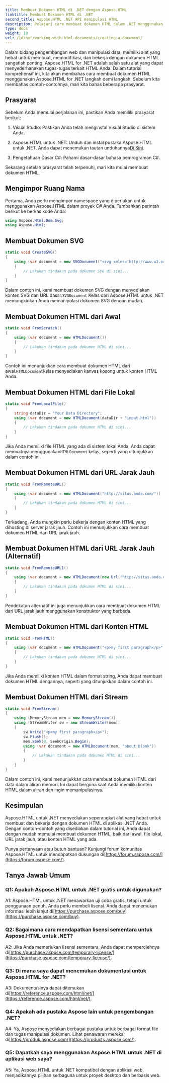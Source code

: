 ```yaml
---
title: Membuat Dokumen HTML di .NET dengan Aspose.HTML
linktitle: Membuat Dokumen HTML di .NET
second_title: Aspose.HTML .NET API manipulasi HTML
description: Pelajari cara membuat dokumen HTML dalam .NET menggunakan Aspose.HTML, dari awal atau dari URL. Tutorial lengkap untuk pengembang web.
type: docs
weight: 10
url: /id/net/working-with-html-documents/creating-a-document/
---
```


Dalam bidang pengembangan web dan manipulasi data, memiliki alat yang hebat untuk membuat, memodifikasi, dan bekerja dengan dokumen HTML sangatlah penting. Aspose.HTML for .NET adalah salah satu alat yang dapat menyederhanakan tugas-tugas terkait HTML Anda. Dalam tutorial komprehensif ini, kita akan membahas cara membuat dokumen HTML menggunakan Aspose.HTML for .NET langkah demi langkah. Sebelum kita membahas contoh-contohnya, mari kita bahas beberapa prasyarat.

## Prasyarat

Sebelum Anda memulai perjalanan ini, pastikan Anda memiliki prasyarat berikut:

1. Visual Studio: Pastikan Anda telah menginstal Visual Studio di sistem Anda.

2. Aspose.HTML untuk .NET: Unduh dan instal pustaka Aspose.HTML untuk .NET. Anda dapat menemukan tautan unduhannya[Di Sini](https://releases.aspose.com/html/net/).

3. Pengetahuan Dasar C#: Pahami dasar-dasar bahasa pemrograman C#.

Sekarang setelah prasyarat telah terpenuhi, mari kita mulai membuat dokumen HTML.

## Mengimpor Ruang Nama

Pertama, Anda perlu mengimpor namespace yang diperlukan untuk menggunakan Aspose.HTML dalam proyek C# Anda. Tambahkan perintah berikut ke berkas kode Anda:

```csharp
using Aspose.Html.Dom.Svg;
using Aspose.Html;
```

## Membuat Dokumen SVG

```csharp
static void CreateSVG()
{
    using (var document = new SVGDocument("<svg xmlns='http://www.w3.org/2000/svg'><circle cx='50' cy='50' r='40'/></svg>", "tentang:blank"))
    {
        // Lakukan tindakan pada dokumen SVG di sini...
    }
}
```

 Dalam contoh ini, kami membuat dokumen SVG dengan menyediakan konten SVG dan URL dasar.`SVGDocument` Kelas dari Aspose.HTML untuk .NET memungkinkan Anda memanipulasi dokumen SVG dengan mudah.

## Membuat Dokumen HTML dari Awal

```csharp
static void FromScratch()
{
    using (var document = new HTMLDocument())
    {
        // Lakukan tindakan pada dokumen HTML di sini...
    }
}
```

 Contoh ini menunjukkan cara membuat dokumen HTML dari awal.`HTMLDocument`kelas menyediakan kanvas kosong untuk konten HTML Anda.

## Membuat Dokumen HTML dari File Lokal

```csharp
static void FromLocalFile()
{
    string dataDir = "Your Data Directory";
    using (var document = new HTMLDocument(dataDir + "input.html"))
    {
        // Lakukan tindakan pada dokumen HTML di sini...
    }
}
```

 Jika Anda memiliki file HTML yang ada di sistem lokal Anda, Anda dapat memuatnya menggunakan`HTMLDocument` kelas, seperti yang ditunjukkan dalam contoh ini.

## Membuat Dokumen HTML dari URL Jarak Jauh

```csharp
static void FromRemoteURL()
{
    using (var document = new HTMLDocument("http://situs.anda.com/"))
    {
        // Lakukan tindakan pada dokumen HTML di sini...
    }
}
```

Terkadang, Anda mungkin perlu bekerja dengan konten HTML yang dihosting di server jarak jauh. Contoh ini menunjukkan cara membuat dokumen HTML dari URL jarak jauh.

## Membuat Dokumen HTML dari URL Jarak Jauh (Alternatif)

```csharp
static void FromRemoteURL1()
{
    using (var document = new HTMLDocument(new Url("http://situs.anda.com/")))
    {
        // Lakukan tindakan pada dokumen HTML di sini...
    }
}
```

Pendekatan alternatif ini juga menunjukkan cara membuat dokumen HTML dari URL jarak jauh menggunakan konstruktor yang berbeda.

## Membuat Dokumen HTML dari Konten HTML

```csharp
static void FromHTML()
{
    using (var document = new HTMLDocument("<p>my first paragraph</p>", "."))
    {
        // Lakukan tindakan pada dokumen HTML di sini...
    }
}
```

Jika Anda memiliki konten HTML dalam format string, Anda dapat membuat dokumen HTML dengannya, seperti yang ditunjukkan dalam contoh ini.

## Membuat Dokumen HTML dari Stream

```csharp
static void FromStream()
{
    using (MemoryStream mem = new MemoryStream())
    using (StreamWriter sw = new StreamWriter(mem))
    {
        sw.Write("<p>my first paragraph</p>");
        sw.Flush();
        mem.Seek(0, SeekOrigin.Begin);
        using (var document = new HTMLDocument(mem, "about:blank"))
        {
            // Lakukan tindakan pada dokumen HTML di sini...
        }
    }
}
```

Dalam contoh ini, kami menunjukkan cara membuat dokumen HTML dari data dalam aliran memori. Ini dapat berguna saat Anda memiliki konten HTML dalam aliran dan ingin memanipulasinya.

## Kesimpulan

Aspose.HTML untuk .NET menyediakan seperangkat alat yang hebat untuk membuat dan bekerja dengan dokumen HTML di aplikasi .NET Anda. Dengan contoh-contoh yang disediakan dalam tutorial ini, Anda dapat dengan mudah memulai membuat dokumen HTML, baik dari awal, file lokal, URL jarak jauh, atau konten HTML yang ada.

 Punya pertanyaan atau butuh bantuan? Kunjungi forum komunitas Aspose.HTML untuk mendapatkan dukungan di[https://forum.aspose.com/](https://forum.aspose.com/).

## Tanya Jawab Umum

### Q1: Apakah Aspose.HTML untuk .NET gratis untuk digunakan?
 A1: Aspose.HTML untuk .NET menawarkan uji coba gratis, tetapi untuk penggunaan penuh, Anda perlu membeli lisensi. Anda dapat menemukan informasi lebih lanjut di[https://purchase.aspose.com/buy](https://purchase.aspose.com/buy).

### Q2: Bagaimana cara mendapatkan lisensi sementara untuk Aspose.HTML untuk .NET?
 A2: Jika Anda memerlukan lisensi sementara, Anda dapat memperolehnya di[https://purchase.aspose.com/temporary-license/](https://purchase.aspose.com/temporary-license/).

### Q3: Di mana saya dapat menemukan dokumentasi untuk Aspose.HTML for .NET?
A3: Dokumentasinya dapat ditemukan di[https://reference.aspose.com/html/net/](https://reference.aspose.com/html/net/).

### Q4: Apakah ada pustaka Aspose lain untuk pengembangan .NET?
 A4: Ya, Aspose menyediakan berbagai pustaka untuk berbagai format file dan tugas manipulasi dokumen. Lihat penawaran mereka di[https://produk.aspose.com/](https://products.aspose.com/).

### Q5: Dapatkah saya menggunakan Aspose.HTML untuk .NET di aplikasi web saya?
A5: Ya, Aspose.HTML untuk .NET kompatibel dengan aplikasi web, menjadikannya pilihan serbaguna untuk proyek desktop dan berbasis web.
